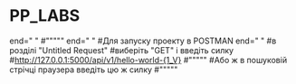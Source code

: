# PP_LABS
end=" "
#""""" 
end=" "
#Для запуску проекту в POSTMAN 
end=" "
#в розділі "Untitled Request" 
#виберіть "GET" і введіть силку 
#http://127.0.0.1:5000/api/v1/hello-world-{1_V} 
#"""""
#Або ж в пошуковій стрічці праузера введіть цю ж силку 
#"""""
